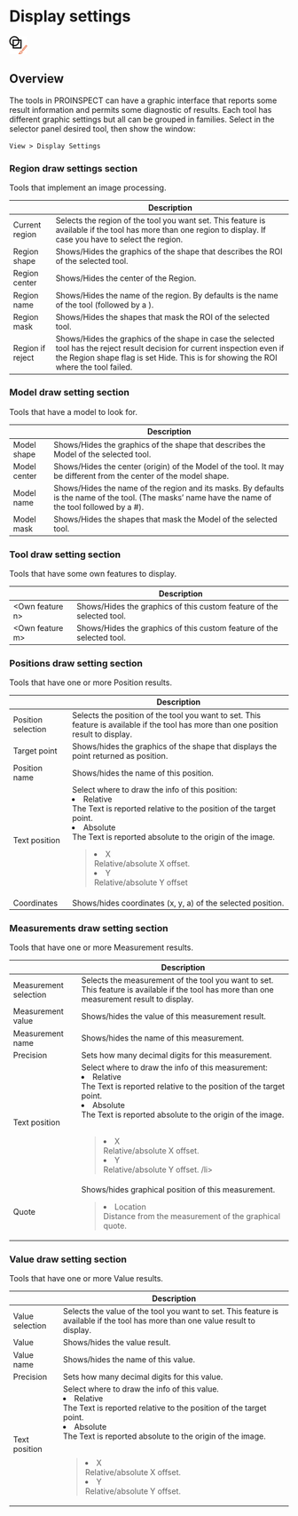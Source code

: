 
Display settings
================

![](../../img/x_Graphics/Plugins/UvpSettingsDrawSettings.png)

Overview
--------

The tools in PROINSPECT can have a graphic interface that reports some result information and permits some diagnostic of results. Each tool has different graphic settings but all can be grouped in families. Select in the selector panel desired tool, then show the window:

	View > Display Settings

### Region draw settings section

Tools that implement an image processing.

| | Description |
| --- | --- |
| Current region | Selects the region of the tool you want set. This feature is available if the tool has more than one region to display. If case you have to select the region. |
| Region shape | Shows/Hides the graphics of the shape that describes the ROI of the selected tool. |
| Region center | Shows/Hides the center of the Region. |
| Region name | Shows/Hides the name of the region. By defaults is the name of the tool (followed by a \). |
| Region mask | Shows/Hides the shapes that mask the ROI of the selected tool. |
| Region if reject | Shows/Hides the graphics of the shape in case the selected tool has the reject result decision for current inspection even if the Region shape flag is set Hide. This is for showing the ROI where the tool failed. |

### Model draw setting section

Tools that have a model to look for.

| | Description |
| --- | --- |
| Model shape | Shows/Hides the graphics of the shape that describes the Model of the selected tool. |
| Model center | Shows/Hides the center (origin) of the Model of the tool. It may be different from the center of the model shape. |
| Model name | Shows/Hides the name of the region and its masks. By defaults is the name of the tool. (The masks’ name have the name of the tool followed by a #). |
| Model mask | Shows/Hides the shapes that mask the Model of the selected tool. |

### Tool draw setting section

 Tools that have some own features to display.

| | Description |
| --- | --- |
| <Own feature n\> | Shows/Hides the graphics of this custom feature of the selected tool. |
| <Own feature m\> | Shows/Hides the graphics of this custom feature of the selected tool. |

### Positions draw setting section

Tools that have one or more Position results.

| | Description |
| --- | --- |
| Position selection | Selects the position of the tool you want to set. This feature is available if the tool has more than one position result to display. |
| Target point | Shows/hides the graphics of the shape that displays the point returned as position. |
| Position name | Shows/hides the name of this position. |
| Text position | Select where to draw the info of this position:   <br><ud><li> Relative <br> The Text is reported relative to the position of the target point. </li> <li> Absolute <br> The Text is reported absolute to the origin of the image. <br></li></ud>  <blockquote><ud><li>X <br> Relative/absolute X offset. </li><li> Y <br> Relative/absolute Y offset</li></ud> </blockquote> |
| Coordinates | Shows/hides coordinates (x, y, a) of the selected position. |

### Measurements draw setting section

Tools that have one or more Measurement results.

| | Description |
| --- | --- |
| Measurement selection | Selects the measurement of the tool you want to set. This feature is available if the tool has more than one measurement result to display. |
| Measurement value | Shows/hides the value of this measurement result. |
| Measurement name | Shows/hides the name of this measurement. |
| Precision | Sets how many decimal digits for this measurement. |
| Text position | Select where to draw the info of this measurement:   <br><ud><li>  Relative <br> The Text is reported relative to the position of the target point. </li> <li> Absolute <br> The Text is reported absolute to the origin of the image. </li></ud> <br> <blockquote><ud><li> X <br> Relative/absolute X offset. </li><li> Y <br> Relative/absolute Y offset. /li></ud> </blockquote> 
| Quote | Shows/hides graphical position of this measurement.   <blockquote><ud><li> Location <br> Distance from the measurement of the graphical quote. </li></ud> </blockquote> |

### Value draw setting section

Tools that have one or more Value results.

| | Description |
| --- | --- |
| Value selection | Selects the value of the tool you want to set. This feature is available if the tool has more than one value result to display. |
| Value | Shows/hides the value result. |
| Value name | Shows/hides the name of this value. |
| Precision | Sets how many decimal digits for this value. |
| Text position | Select where to draw the info of this value.   <br><ud><li> Relative <br> The Text is reported relative to the position of the target point. </li> <li> Absolute <br> The Text is reported absolute to the origin of the image. </li></ud> <br><blockquote><ud><li> X <br> Relative/absolute X offset. </li> <li> Y <br> Relative/absolute Y offset. </li></ud> </blockquote> |


 



